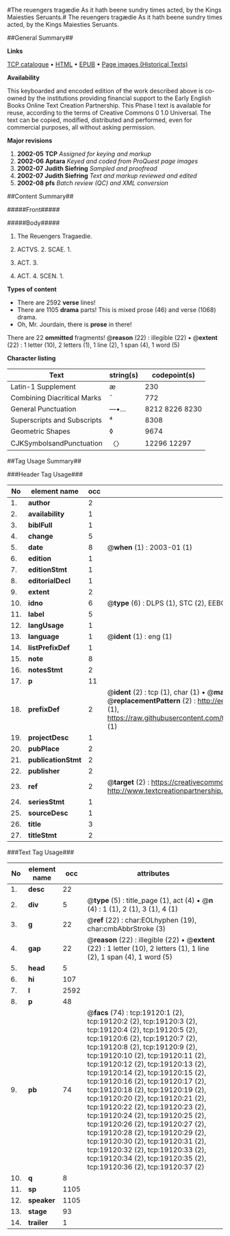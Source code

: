 #The reuengers tragædie As it hath beene sundry times acted, by the Kings Maiesties Seruants.#
The reuengers tragædie As it hath beene sundry times acted, by the Kings Maiesties Seruants.

##General Summary##

**Links**

[TCP catalogue](http://www.ota.ox.ac.uk/tcp/)  • 
[HTML](http://tei.it.ox.ac.uk/tcp/Texts-HTML/free/A13/A13843.html)  • 
[EPUB](http://tei.it.ox.ac.uk/tcp/Texts-EPUB/free/A13/A13843.epub) • 
[Page images (Historical Texts)](https://data.historicaltexts.jisc.ac.uk/view?pubId=eebo-99853725e&pageId=eebo-99853725e-19120-1)

**Availability**

This keyboarded and encoded edition of the
	       work described above is co-owned by the institutions
	       providing financial support to the Early English Books
	       Online Text Creation Partnership. This Phase I text is
	       available for reuse, according to the terms of Creative
	       Commons 0 1.0 Universal. The text can be copied,
	       modified, distributed and performed, even for
	       commercial purposes, all without asking permission.

**Major revisions**

1. __2002-05__ __TCP__ *Assigned for keying and markup*
1. __2002-06__ __Aptara__ *Keyed and coded from ProQuest page images*
1. __2002-07__ __Judith Siefring__ *Sampled and proofread*
1. __2002-07__ __Judith Siefring__ *Text and markup reviewed and edited*
1. __2002-08__ __pfs__ *Batch review (QC) and XML conversion*

##Content Summary##

#####Front#####

#####Body#####

1. The Reuengers Tragaedie.

1. ACTVS. 2. SCAE. 1.

1. ACT. 3.

1. ACT. 4. SCEN. 1.

**Types of content**

  * There are 2592 **verse** lines!
  * There are 1105 **drama** parts! This is mixed prose (46) and verse (1068) drama.
  * Oh, Mr. Jourdain, there is **prose** in there!

There are 22 **ommitted** fragments! 
 @__reason__ (22) : illegible (22)  •  @__extent__ (22) : 1 letter (10), 2 letters (1), 1 line (2), 1 span (4), 1 word (5)

**Character listing**


|Text|string(s)|codepoint(s)|
|---|---|---|
|Latin-1 Supplement|æ|230|
|Combining             Diacritical Marks|̄|772|
|General Punctuation|—•…|8212 8226 8230|
|Superscripts             and Subscripts|⁴|8308|
|Geometric Shapes|◊|9674|
|CJKSymbolsandPunctuation|〈〉|12296 12297|

##Tag Usage Summary##

###Header Tag Usage###

|No|element name|occ|attributes|
|---|---|---|---|
|1.|__author__|2||
|2.|__availability__|1||
|3.|__biblFull__|1||
|4.|__change__|5||
|5.|__date__|8| @__when__ (1) : 2003-01 (1)|
|6.|__edition__|1||
|7.|__editionStmt__|1||
|8.|__editorialDecl__|1||
|9.|__extent__|2||
|10.|__idno__|6| @__type__ (6) : DLPS (1), STC (2), EEBO-CITATION (1), PROQUEST (1), VID (1)|
|11.|__label__|5||
|12.|__langUsage__|1||
|13.|__language__|1| @__ident__ (1) : eng (1)|
|14.|__listPrefixDef__|1||
|15.|__note__|8||
|16.|__notesStmt__|2||
|17.|__p__|11||
|18.|__prefixDef__|2| @__ident__ (2) : tcp (1), char (1)  •  @__matchPattern__ (2) : ([0-9\-]+):([0-9IVX]+) (1), (.+) (1)  •  @__replacementPattern__ (2) : http://eebo.chadwyck.com/downloadtiff?vid=$1&page=$2 (1), https://raw.githubusercontent.com/textcreationpartnership/Texts/master/tcpchars.xml#$1 (1)|
|19.|__projectDesc__|1||
|20.|__pubPlace__|2||
|21.|__publicationStmt__|2||
|22.|__publisher__|2||
|23.|__ref__|2| @__target__ (2) : https://creativecommons.org/publicdomain/zero/1.0/ (1), http://www.textcreationpartnership.org/docs/. (1)|
|24.|__seriesStmt__|1||
|25.|__sourceDesc__|1||
|26.|__title__|3||
|27.|__titleStmt__|2||


###Text Tag Usage###

|No|element name|occ|attributes|
|---|---|---|---|
|1.|__desc__|22||
|2.|__div__|5| @__type__ (5) : title_page (1), act (4)  •  @__n__ (4) : 1 (1), 2 (1), 3 (1), 4 (1)|
|3.|__g__|22| @__ref__ (22) : char:EOLhyphen (19), char:cmbAbbrStroke (3)|
|4.|__gap__|22| @__reason__ (22) : illegible (22)  •  @__extent__ (22) : 1 letter (10), 2 letters (1), 1 line (2), 1 span (4), 1 word (5)|
|5.|__head__|5||
|6.|__hi__|107||
|7.|__l__|2592||
|8.|__p__|48||
|9.|__pb__|74| @__facs__ (74) : tcp:19120:1 (2), tcp:19120:2 (2), tcp:19120:3 (2), tcp:19120:4 (2), tcp:19120:5 (2), tcp:19120:6 (2), tcp:19120:7 (2), tcp:19120:8 (2), tcp:19120:9 (2), tcp:19120:10 (2), tcp:19120:11 (2), tcp:19120:12 (2), tcp:19120:13 (2), tcp:19120:14 (2), tcp:19120:15 (2), tcp:19120:16 (2), tcp:19120:17 (2), tcp:19120:18 (2), tcp:19120:19 (2), tcp:19120:20 (2), tcp:19120:21 (2), tcp:19120:22 (2), tcp:19120:23 (2), tcp:19120:24 (2), tcp:19120:25 (2), tcp:19120:26 (2), tcp:19120:27 (2), tcp:19120:28 (2), tcp:19120:29 (2), tcp:19120:30 (2), tcp:19120:31 (2), tcp:19120:32 (2), tcp:19120:33 (2), tcp:19120:34 (2), tcp:19120:35 (2), tcp:19120:36 (2), tcp:19120:37 (2)|
|10.|__q__|8||
|11.|__sp__|1105||
|12.|__speaker__|1105||
|13.|__stage__|93||
|14.|__trailer__|1||

